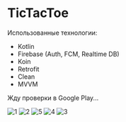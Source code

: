 # TicTacToe
Использованные технологии:
* Kotlin
* Firebase (Auth, FCM, Realtime DB)
* Koin
* Retrofit
* Clean
* MVVM

Жду проверки в Google Play...

![1](https://github.com/batya3000/TicTacToe/assets/73420343/11710344-1f5f-486b-803f-5df378b7f731)
![2](https://github.com/batya3000/TicTacToe/assets/73420343/33b7b211-538c-4158-80e8-b1e8e4b11449)
![5](https://github.com/batya3000/TicTacToe/assets/73420343/947fcc23-2d73-4035-94b5-cdf3ca7532b4)
![4](https://github.com/batya3000/TicTacToe/assets/73420343/fd22b828-2de2-4861-91b4-0e59f6e697e2)
![3](https://github.com/batya3000/TicTacToe/assets/73420343/07e48fbe-ee16-4aad-a86f-99e389981dd3)
